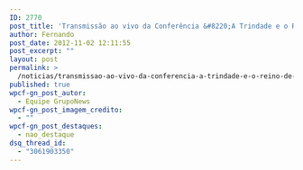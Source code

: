 ```yaml
---
ID: 2770
post_title: 'Transmissão ao vivo da Conferência &#8220;A Trindade e o Reino de Deus&#8221;'
author: Fernando
post_date: 2012-11-02 12:11:55
post_excerpt: ""
layout: post
permalink: >
  /noticias/transmissao-ao-vivo-da-conferencia-a-trindade-e-o-reino-de-deus
published: true
wpcf-gn_post_autor:
  - Equipe GrupoNews
wpcf-gn_post_imagem_credito:
  - ""
wpcf-gn_post_destaques:
  - nao_destaque
dsq_thread_id:
  - "3061903350"
---
```

